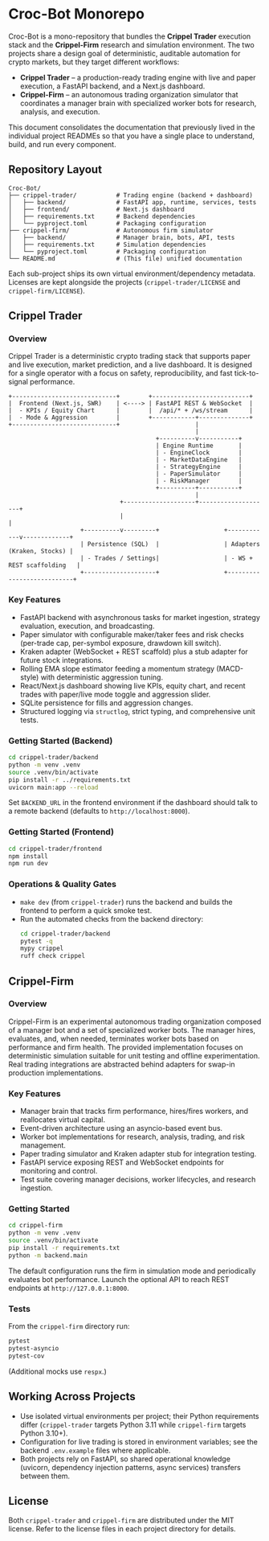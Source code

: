 # Croc-Bot Monorepo

Croc-Bot is a mono-repository that bundles the **Crippel Trader** execution stack and the
**Crippel-Firm** research and simulation environment. The two projects share a design
goal of deterministic, auditable automation for crypto markets, but they target
different workflows:

- **Crippel Trader** – a production-ready trading engine with live and paper execution,
  a FastAPI backend, and a Next.js dashboard.
- **Crippel-Firm** – an autonomous trading organization simulator that coordinates a
  manager brain with specialized worker bots for research, analysis, and execution.

This document consolidates the documentation that previously lived in the individual
project READMEs so that you have a single place to understand, build, and run every
component.

## Repository Layout

```
Croc-Bot/
├── crippel-trader/           # Trading engine (backend + dashboard)
│   ├── backend/              # FastAPI app, runtime, services, tests
│   ├── frontend/             # Next.js dashboard
│   ├── requirements.txt      # Backend dependencies
│   └── pyproject.toml        # Packaging configuration
├── crippel-firm/             # Autonomous firm simulator
│   ├── backend/              # Manager brain, bots, API, tests
│   ├── requirements.txt      # Simulation dependencies
│   └── pyproject.toml        # Packaging configuration
└── README.md                 # (This file) unified documentation
```

Each sub-project ships its own virtual environment/dependency metadata. Licenses are
kept alongside the projects (`crippel-trader/LICENSE` and `crippel-firm/LICENSE`).

## Crippel Trader

### Overview

Crippel Trader is a deterministic crypto trading stack that supports paper and live
execution, market prediction, and a live dashboard. It is designed for a single
operator with a focus on safety, reproducibility, and fast tick-to-signal
performance.

```
+-----------------------------+        +---------------------------+
|  Frontend (Next.js, SWR)    | <----> | FastAPI REST & WebSocket  |
|  - KPIs / Equity Chart      |        |  /api/* + /ws/stream      |
|  - Mode & Aggression        |        +------------+--------------+
+-----------------------------+                     |
                                                    |
                                         +----------v-----------+
                                         | Engine Runtime       |
                                         | - EngineClock        |
                                         | - MarketDataEngine   |
                                         | - StrategyEngine     |
                                         | - PaperSimulator     |
                                         | - RiskManager        |
                                         +----------+-----------+
                                                    |
                               +--------------------+--------------------+
                               |                                         |
                    +----------v---------+                  +------------v-------------+
                    | Persistence (SQL)  |                  | Adapters (Kraken, Stocks) |
                    | - Trades / Settings|                  | - WS + REST scaffolding   |
                    +--------------------+                  +---------------------------+
```

### Key Features

- FastAPI backend with asynchronous tasks for market ingestion, strategy evaluation,
  execution, and broadcasting.
- Paper simulator with configurable maker/taker fees and risk checks (per-trade cap,
  per-symbol exposure, drawdown kill switch).
- Kraken adapter (WebSocket + REST scaffold) plus a stub adapter for future stock
  integrations.
- Rolling EMA slope estimator feeding a momentum strategy (MACD-style) with
  deterministic aggression tuning.
- React/Next.js dashboard showing live KPIs, equity chart, and recent trades with
  paper/live mode toggle and aggression slider.
- SQLite persistence for fills and aggression changes.
- Structured logging via `structlog`, strict typing, and comprehensive unit tests.

### Getting Started (Backend)

```bash
cd crippel-trader/backend
python -m venv .venv
source .venv/bin/activate
pip install -r ../requirements.txt
uvicorn main:app --reload
```

Set `BACKEND_URL` in the frontend environment if the dashboard should talk to a remote
backend (defaults to `http://localhost:8000`).

### Getting Started (Frontend)

```bash
cd crippel-trader/frontend
npm install
npm run dev
```

### Operations & Quality Gates

- `make dev` (from `crippel-trader`) runs the backend and builds the frontend to perform
  a quick smoke test.
- Run the automated checks from the backend directory:
  ```bash
  cd crippel-trader/backend
  pytest -q
  mypy crippel
  ruff check crippel
  ```

## Crippel-Firm

### Overview

Crippel-Firm is an experimental autonomous trading organization composed of a manager
bot and a set of specialized worker bots. The manager hires, evaluates, and, when
needed, terminates worker bots based on performance and firm health. The provided
implementation focuses on deterministic simulation suitable for unit testing and offline
experimentation. Real trading integrations are abstracted behind adapters for
swap-in production implementations.

### Key Features

- Manager brain that tracks firm performance, hires/fires workers, and reallocates
  virtual capital.
- Event-driven architecture using an asyncio-based event bus.
- Worker bot implementations for research, analysis, trading, and risk management.
- Paper trading simulator and Kraken adapter stub for integration testing.
- FastAPI service exposing REST and WebSocket endpoints for monitoring and control.
- Test suite covering manager decisions, worker lifecycles, and research ingestion.

### Getting Started

```bash
cd crippel-firm
python -m venv .venv
source .venv/bin/activate
pip install -r requirements.txt
python -m backend.main
```

The default configuration runs the firm in simulation mode and periodically evaluates
bot performance. Launch the optional API to reach REST endpoints at `http://127.0.0.1:8000`.

### Tests

From the `crippel-firm` directory run:

```bash
pytest
pytest-asyncio
pytest-cov
```

(Additional mocks use `respx`.)

## Working Across Projects

- Use isolated virtual environments per project; their Python requirements differ
  (`crippel-trader` targets Python 3.11 while `crippel-firm` targets Python 3.10+).
- Configuration for live trading is stored in environment variables; see the
  backend `.env.example` files where applicable.
- Both projects rely on FastAPI, so shared operational knowledge (uvicorn, dependency
  injection patterns, async services) transfers between them.

## License

Both `crippel-trader` and `crippel-firm` are distributed under the MIT license. Refer to
the license files in each project directory for details.
